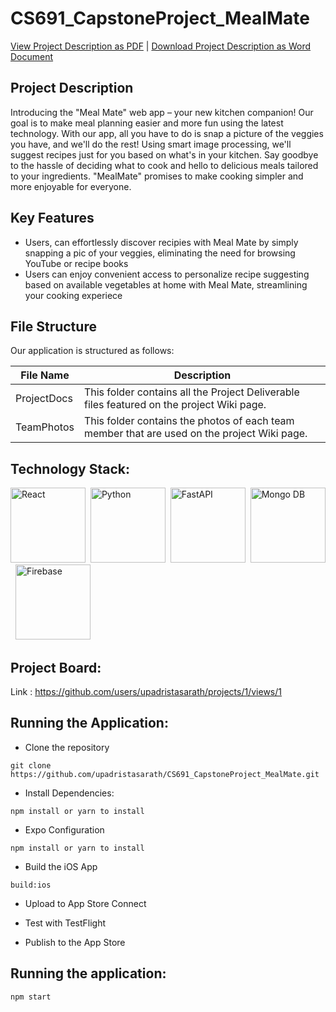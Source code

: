 # CS691_CapstoneProject_MealMate


[View Project Description as PDF](https://github.com/upadristasarath/CS691_CapstoneProject_MealMate/blob/main/ProjectDocs/Sprint%201/Deliverable%201.pdf) | <a id="raw-url" href="https://github.com/upadristasarath/CS691_CapstoneProject_MealMate/blob/main/ProjectDocs/Artifacts/Project%20Description/Project%20Description.docx">Download Project Description as Word Document</a>

## Project Description
Introducing the "Meal Mate" web app – your new kitchen companion! Our goal is to make meal planning easier and more fun using the latest technology. With our app, all you have to do is snap a picture of the veggies you have, and we'll do the rest! Using smart image processing, we'll suggest recipes just for you based on what's in your kitchen. Say goodbye to the hassle of deciding what to cook and hello to delicious meals tailored to your ingredients. "MealMate" promises to make cooking simpler and more enjoyable for everyone.

## Key Features
* Users, can effortlessly discover recipies with Meal Mate by simply snapping a pic of your veggies, eliminating the need for browsing YouTube or recipe books
* Users can enjoy convenient access to personalize recipe suggesting based on available vegetables at home with Meal Mate, streamlining your cooking experiece

## File Structure

Our application is structured as follows:

| File Name   | Description                                                            |
|--------------|----------------------------------------------------------------------------------------------------------------------------------------------------------------------------------------------------------------------------------------------------------------|
| ProjectDocs      | This folder contains all the Project Deliverable files featured on the project Wiki page.    
| TeamPhotos   | This folder contains the photos of each team member that are used on the project Wiki page.   

## Technology Stack:

<img src="https://cdn.jsdelivr.net/gh/devicons/devicon@latest/icons/react/react-original.svg" title="React" alt="React" width="120" height="120"/>&nbsp;
<img src="https://cdn.jsdelivr.net/gh/devicons/devicon@latest/icons/python/python-original.svg" title="Python" alt="Python" width="120" height="120"/>&nbsp;
<img src="https://cdn.jsdelivr.net/gh/devicons/devicon@latest/icons/fastapi/fastapi-original.svg" title="Fast API" alt="FastAPI" width="120" height="120"/>&nbsp;
<img src="https://cdn.jsdelivr.net/gh/devicons/devicon@latest/icons/mongodb/mongodb-original.svg" title="MongoDB" alt="Mongo DB" width="120" height="120"/>&nbsp;
<img src="https://cdn.jsdelivr.net/gh/devicons/devicon@latest/icons/firebase/firebase-original.svg" title="Firebase" alt="Firebase" width="120" height="120"/>&nbsp;

## Project Board:

Link : https://github.com/users/upadristasarath/projects/1/views/1

## Running the Application:

* Clone the repository
```
git clone https://github.com/upadristasarath/CS691_CapstoneProject_MealMate.git
```
* Install Dependencies:
```
npm install or yarn to install
```
* Expo Configuration
```
npm install or yarn to install
```
* Build the iOS App
```
build:ios
```
* Upload to App Store Connect

* Test with TestFlight

* Publish to the App Store

## Running the application:
```
npm start
```

